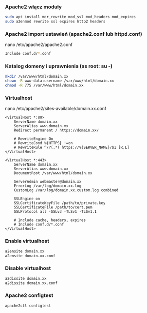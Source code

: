 ### Apache2 włącz moduły
```bash
sudo apt install mor_rewrite mod_ssl mod_headers mod_expires
sudo a2enmod rewrite ssl expires http2 headers
```

### Apache2 import ustawień (apache2.conf lub httpd.conf)
nano /etc/apache2/apache2.conf
```bash
Include conf.d/*.conf
```

### Katalog domeny i uprawnienia (as root: su -)
```bash
mkdir /var/www/html/domain.xx
chown -R www-data:username /var/www/html/domain.xx
chmod -R 775 /var/www/html/domain.xx
```

### Virtualhost
nano /etc/apache2/sites-available/domain.xx.conf
```
<VirtualHost *:80>
    ServerName domain.xx
    ServerAlias www.domain.xx
    Redirect permanent / https://domain.xx/
    
    # RewriteEngine On
    # RewriteCond %{HTTPS} !=on
    # RewriteRule ^/?(.*) https://%{SERVER_NAME}/$1 [R,L] 
</VirtualHost> 

<VirtualHost *:443>
    ServerName domain.xx
    ServerAlias www.domain.xx
    DocumentRoot /var/www/html/domain.xx

    ServerAdmin webmaster@domain.xx
    ErrorLog /var/log/domain.xx.log
    CustomLog /var/log/domain.xx.custom.log combined

    SSLEngine on
    SSLCertificateKeyFile /path/to/private.key
    SSLCertificateFile /path/to/cert.pem
    SSLProtocol all -SSLv3 -TLSv1 -TLSv1.1

    # Include cache, headers, expires
    # Include conf.d/*.conf
</VirtualHost>
```

### Enable virtualhost
```bash
a2ensite domain.xx
a2ensite domain.xx.conf
```

### Disable virtualhost
```bash
a2dissite domain.xx
a2dissite domain.xx.conf
```

### Apache2 configtest
```bash
apache2ctl configtest
```
